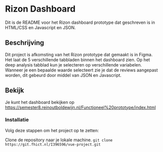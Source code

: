 # Rizon Dashboard

Dit is de README voor het Rizon dashboard prototype dat geschreven is in HTML/CSS en Javascript en JSON.

## Beschrijving

Dit project is afkomsting van het Rizon prototype dat gemaakt is in Figma. Het laat de 5 verschillende tabbladen binnen het dashboard zien. Op het deep analysis tabblad kun je selecteren op verschillende variabelen. Wanneer je een bepaalde waarde selecteert zie je dat de reviews aangepast worden, dit gebeurd door middel van JSON en Javascript.

## Bekijk

Je kunt het dashboard bekijken op https://semester8.reinoutboldewijn.nl/Functioneel%20prototype/index.html

### Installatie

Volg deze stappen om het project op te zetten:

Clone de repository naar je lokale machine.
`git clone https://git.fhict.nl/I396596/vue-project.git`
